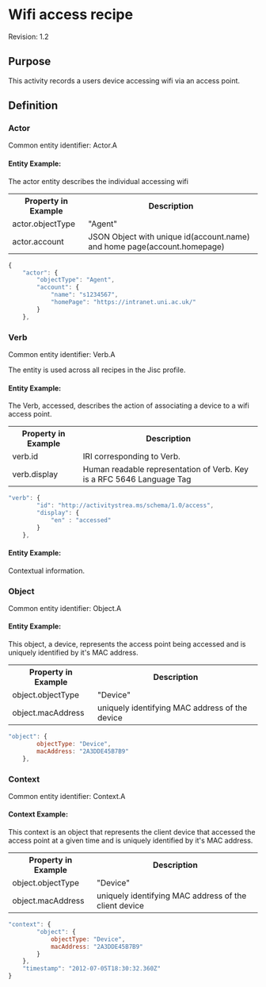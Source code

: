 # Wifi access recipe
Revision: 1.2

## Purpose
This activity records a users device accessing wifi via an access point.

## Definition

### Actor
Common entity identifier:  Actor.A

#### Entity Example:
The actor entity describes the individual accessing wifi

<table>
	<tr>
		<th>Property in Example</th><th>Description</th>
	</tr>
	<tr>
		<td>actor.objectType</td>
		<td>"Agent"</td>
	</tr>
	<tr>
		<td>actor.account</td>
		<td>JSON Object with unique id(account.name) and home page(account.homepage)</td>
	</tr>
</table>

``` Javascript
{
    "actor": {
        "objectType": "Agent",
        "account": {
            "name": "s1234567",
            "homePage": "https://intranet.uni.ac.uk/"
        }
    },
```

### Verb
Common entity identifier: Verb.A

The entity is used across all recipes in the Jisc profile.

#### Entity Example:
The Verb, accessed, describes the action of associating a device to a wifi access point.

<table>
	<tr><th>Property in Example</th><th>Description</th></tr>
	<tr>
		<td>verb.id</td>
		<td>IRI corresponding to Verb.</td>
	</tr>
	<tr>
		<td>verb.display</td>
		<td>Human readable representation of Verb. Key is a RFC 5646 Language Tag</td>
	</tr>
</table>

``` javascript
"verb": {
        "id": "http://activitystrea.ms/schema/1.0/access",
        "display": {
            "en" : "accessed"
        }
    },
```

#### Entity Example:
Contextual information.

### Object
Common entity identifier: Object.A

#### Entity Example:
This object, a device, represents the access point being accessed and is uniquely identified by it's MAC address.

<table>
	<tr><th>Property in Example</th><th>Description</th></tr>
	<tr>
		<td>object.objectType</td>
		<td>"Device"</td>
	</tr>
	<tr>
		<td>object.macAddress</td>
		<td>uniquely identifying MAC address of the device</td>
	</tr>
</table>

``` javascript
"object": {
		objectType: "Device",
		macAddress: "2A3DDE45B7B9"
	},
```

### Context
Common entity identifier: Context.A

#### Context Example:
This context is an object that represents the client device that accessed the access point at a given time and is uniquely identified by it's MAC address.

<table>
	<tr><th>Property in Example</th><th>Description</th></tr>
	<tr>
		<td>object.objectType</td>
		<td>"Device"</td>
	</tr>
	<tr>
		<td>object.macAddress</td>
		<td>uniquely identifying MAC address of the client device</td>
	</tr>
</table>

``` javascript
"context": {
		"object": {
			objectType: "Device",
			macAddress: "2A3DDE45B7B9"
		}
	},
	"timestamp": "2012-07-05T18:30:32.360Z"
}
```
